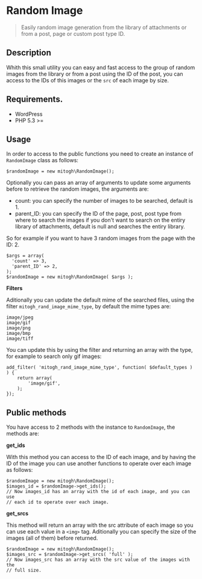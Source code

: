 Random Image
===================

> Easily random image generation from the library of attachments or from
 a post, page or custom post type ID.  

## Description

Whith this small utility you can easy and fast access to the group of
random images from the library or from a post using the ID of the post,
you can access to the IDs of this images or the `src` of each image by
size.  

## Requirements.  

- WordPress
- PHP 5.3 >=

## Usage

In order to access to the public functions you need to create an
instance of `RandomImage` class as follows: 

```
$randomImage = new mitogh\RandomImage();
```

Optionally you can pass an array of arguments to update some arguments
before to retrieve the random images, the arguments are: 

- count: you can specify the number of images to be searched, default is 1.
- parent_ID: you can specify the ID of the page, post, post type from
  where to search the images if you don't want to search on the entiry
library of attachments, default is null and searches the entiry library.  

So for example if you want to have 3 random images from the page with
the ID: 2.  

```
$args = array(
  'count' => 3,
  'parent_ID' => 2,
);
$randomImage = new mitogh\RandomImage( $args );
```

**Filters**

Aditionally you can update the default mime of the searched files, using
the filter `mitogh_rand_image_mime_type`, by default the mime types are: 

```
image/jpeg
image/gif
image/png
image/bmp
image/tiff
```

You can update this by using the filter and returning an array with the
type, for example to search only gif images:  

```
add_filter( 'mitogh_rand_image_mime_type', function( $default_types ) ) {
    return array(
		'image/gif',
    );
});
```

## Public methods

You have access to 2 methods with the instance to `RandomImage`, the
methods are:   

**get_ids**

With this method you can access to the ID of each image, and by having
the ID of the image you can use another functions to operate over each
image as follows: 

```
$randomImage = new mitogh\RandomImage();
$images_id = $randomImage->get_ids();
// Now images_id has an array with the id of each image, and you can use 
// each id to operate over each image.
```

**get_srcs**

This method will return an array with the src attribute of each image so
you can use each value in a `<img>` tag. Aditionally you can specify the
size of the images (all of them) before returned.

```
$randomImage = new mitogh\RandomImage();
$images_src = $randomImage->get_srcs( 'full' );
// Now images_src has an array with the src value of the images with the
// full size.
```
